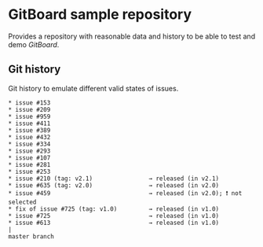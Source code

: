 # GitBoard sample repository

Provides a repository with reasonable data and history to be able to test and demo *GitBoard*.

## Git history

Git history to emulate different valid states of issues.

```
* issue #153
* issue #209
* issue #959
* issue #411
* issue #389
* issue #432
* issue #334
* issue #293
* issue #107
* issue #281
* issue #253
* issue #210 (tag: v2.1)                → released (in v2.1)
* issue #635 (tag: v2.0)                → released (in v2.0)
* issue #459                            → released (in v2.0); ❗️ not selected
* fix of issue #725 (tag: v1.0)         → released (in v1.0)
* issue #725                            → released (in v1.0)
* issue #613                            → released (in v1.0)
|
master branch
```
